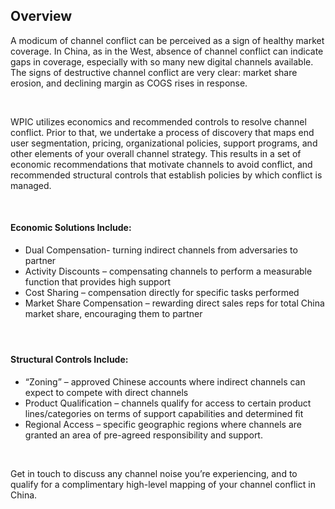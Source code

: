 ## Overview

A modicum of channel conflict can be perceived as a sign of healthy market coverage. In China, as in the West, absence of channel conflict can indicate gaps in coverage, especially with so many new digital channels available. The signs of destructive channel conflict are very clear: market share erosion, and declining margin as COGS rises in response.

&#xA0;

WPIC utilizes economics and recommended controls to resolve channel conflict. Prior to that, we undertake a process of discovery that maps end user segmentation, pricing, organizational policies, support programs, and other elements of your overall channel strategy. This results in a set of economic recommendations that motivate channels to avoid conflict, and recommended structural controls that establish policies by which conflict is managed.

&#xA0;

#### Economic Solutions Include:

*   Dual Compensation- turning indirect channels from adversaries to partner
*   Activity Discounts &#x2013; compensating channels to perform a measurable function that provides high support
*   Cost Sharing &#x2013; compensation directly for specific tasks performed
*   Market Share Compensation &#x2013; rewarding direct sales reps for total China market share, encouraging them to partner

#### &#xA0;

#### Structural Controls Include:

*   &#x201C;Zoning&#x201D; &#x2013; approved Chinese accounts where indirect channels can expect to compete with direct channels
*   Product Qualification &#x2013; channels qualify for access to certain product lines/categories on terms of support capabilities and determined fit
*   Regional Access &#x2013; specific geographic regions where channels are granted an area of pre-agreed responsibility and support.

&#xA0;

Get in touch to discuss any channel noise you&#x2019;re experiencing, and to qualify for a complimentary high-level mapping of your channel conflict in China.